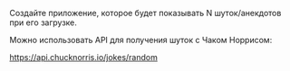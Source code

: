 Создайте приложение, которое будет показывать N шуток/анекдотов при его загрузке.

 

Можно использовать API для получения шуток с Чаком Норрисом:

 

https://api.chucknorris.io/jokes/random